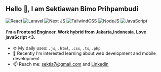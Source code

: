
## Hello 👋, I am Sektiawan Bimo Prihpambudi


![React](https://img.shields.io/badge/react-%2320232a.svg?style=for-the-badge&logo=react&logoColor=%2361DAFB)
![Laravel](https://img.shields.io/badge/laravel-%23FF2D20.svg?style=for-the-badge&logo=laravel&logoColor=white)
![Next JS](https://img.shields.io/badge/Next-black?style=for-the-badge&logo=next.js&logoColor=white)
![TailwindCSS](https://img.shields.io/badge/tailwindcss-%2338B2AC.svg?style=for-the-badge&logo=tailwind-css&logoColor=white)
![NodeJS](https://img.shields.io/badge/node.js-6DA55F?style=for-the-badge&logo=node.js&logoColor=white)
![JavaScript](https://img.shields.io/badge/javascript-%23323330.svg?style=for-the-badge&logo=javascript&logoColor=%23F7DF1E)

#### I'm a Frontend Engineer. Work hybrid from Jakarta,Indonesia. Love javaScript <3.

- ⚙️ My daily uses: `.js`, `.html`, `.css`, `.ts`, `.php`
- 🌱 Recently I'm interested learning about web development and mobile development
- 📫 Reach me: [sektia7@gmail.com](mailto:sektia7@gmail.com) and [Linkedin](https://www.linkedin.com/in/baiim-dev/)



